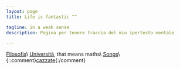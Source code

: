 ```yaml
---
layout: page
title: Life is fantastic ^^

tagline: in a weak sense 
description: Pagina per tenere traccia del mio ipertesto mentale

---
```


[Filosofia](pages/filosofia.html)\\
[Università](pages/university.html), that means maths\\
[Songs](pages/music.html)\\
{::comment}[cazzate](pages/cazzate.html){:/comment}
